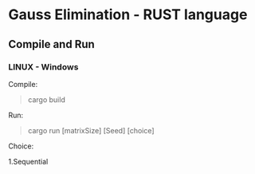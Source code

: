 # Gauss Elimination - RUST language


## Compile and Run

### LINUX - Windows
Compile:

>	cargo build

Run:

>	cargo run [matrixSize] [Seed] [choice]

Choice:

1.Sequential
